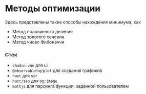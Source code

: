 # Методы оптимизации

Здесь представлены такие способы нахождения минимума, как
- Метод половинного деления
- Метод золотого сечения
- Метод чисел Фибоначчи

### Стек
- `shadcn-vue` для ui
- `@observablehq/plot` для создания графиков
- `nuxt` для ssr
- `nuxt/seo` для `og:image`
- `mathjs` для парсинга функции, заданной пользователем
